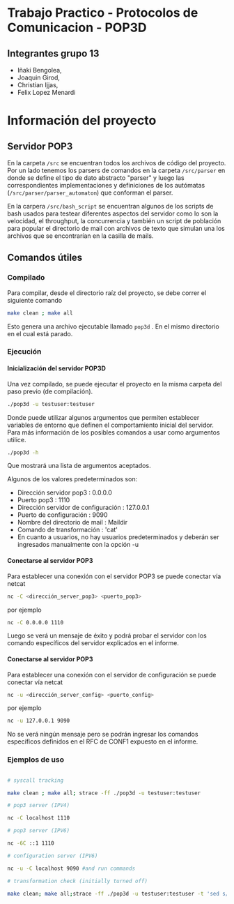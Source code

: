 # Trabajo Practico - Protocolos de Comunicacion - POP3D

## Integrantes grupo 13
- Iñaki Bengolea,
- Joaquin Girod,
- Christian Ijjas,
- Felix Lopez Menardi

# Información del proyecto

## Servidor POP3

En la carpeta `/src` se encuentran todos los archivos de código del proyecto. Por un lado tenemos los parsers de comandos en la carpeta `/src/parser` en donde se define el tipo de dato abstracto "parser" y luego las correspondientes implementaciones y definiciones de los autómatas (`/src/parser/parser_automaton`) que conforman el parser.

En la carpera `/src/bash_script` se encuentran algunos de los scripts de bash usados para testear diferentes aspectos del servidor como lo son la velocidad, el throughput, la concurrencia y también un script de población para popular el directorio de mail con archivos de texto que simulan una los archivos que se encontrarían en la casilla de mails.

## Comandos útiles

### Compilado

Para compilar, desde el directorio raíz del proyecto, se debe correr el siguiente comando

```bash
make clean ; make all
```

Esto genera una archivo ejecutable llamado `pop3d` . En el mismo directorio en el cual está parado.

### Ejecución

#### Inicialización del servidor POP3D

Una vez compilado, se puede ejecutar el proyecto en la misma carpeta del paso previo (de compilación).

```bash
./pop3d -u testuser:testuser
```

Donde puede utilizar algunos argumentos que permiten establecer variables de entorno que definen el comportamiento inicial del servidor.
Para más información de los posibles comandos a usar como argumentos utilice.

```bash
./pop3d -h
```

Que mostrará una lista de argumentos aceptados.

Algunos de los valores predeterminados son:

- Dirección servidor pop3 : 0.0.0.0
- Puerto pop3 : 1110
- Dirección servidor de configuración : 127.0.0.1
- Puerto de configuración : 9090
- Nombre del directorio de mail : Maildir
- Comando de transformación : 'cat'
- En cuanto a usuarios, no hay usuarios predeterminados y deberán ser ingresados manualmente con la opción -u

#### Conectarse al servidor POP3

Para establecer una conexión con el servidor POP3 se puede conectar vía netcat

```bash
nc -C <dirección_server_pop3> <puerto_pop3>
```

por ejemplo

```bash
nc -C 0.0.0.0 1110
```

Luego se verá un mensaje de éxito y podrá probar el servidor con los comando específicos del servidor explicados en el informe.

#### Conectarse al servidor POP3

Para establecer una conexión con el servidor de configuración se puede conectar vía netcat

```bash
nc -u <dirección_server_config> <puerto_config>
```

por ejemplo

```bash
nc -u 127.0.0.1 9090
```

No se verá ningún mensaje pero se podrán ingresar los comandos específicos definidos en el RFC de CONF1 expuesto en el informe.

### Ejemplos de uso

```bash

# syscall tracking

make clean ; make all; strace -ff ./pop3d -u testuser:testuser

# pop3 server (IPV4)

nc -C localhost 1110

# pop3 server (IPV6)

nc -6C ::1 1110

# configuration server (IPV6)

nc -u -C localhost 9090 #and run commands

# transformation check (initially turned off)

make clean; make all;strace -ff ./pop3d -u testuser:testuser -t 'sed s/[Aa]/4/g|sed s/[Ee]/3/g|sed s/[iI]/1/g|sed s/[Oo]/0/g'

```

